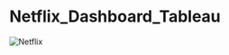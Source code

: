 # Netflix_Dashboard_Tableau
![Netflix](https://github.com/Pranjal-302/Netflix_Dashboard_Tableau/assets/102846990/dd5e4e7a-cd16-49a3-b34c-2b61e6439143)
